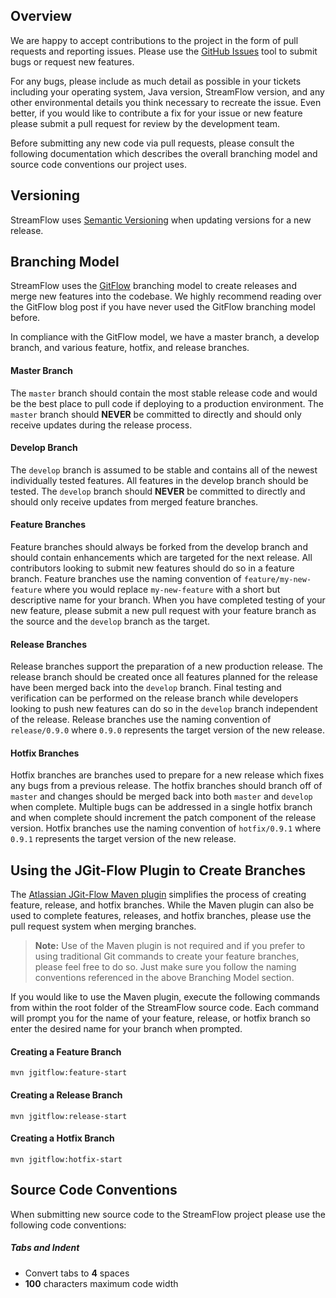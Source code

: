## Overview
We are happy to accept contributions to the project in the form of pull requests and reporting issues.  Please use the [GitHub Issues](https://github.com/lmco/streamflow/issues) tool to submit bugs or request new features.  

For any bugs, please include as much detail as possible in your tickets including your operating system, Java version, StreamFlow version, and any other environmental details you think necessary to recreate the issue.  Even better, if you would like to contribute a fix for your issue or new feature please submit a pull request for review by the development team.

Before submitting any new code via pull requests, please consult the following documentation which describes the overall branching model and source code conventions our project uses.


## Versioning
StreamFlow uses [Semantic Versioning](http://semver.org/) when updating versions for a new release.


## Branching Model
StreamFlow uses the [GitFlow](http://nvie.com/posts/a-successful-git-branching-model/) branching model to create releases and merge new features into the codebase.  We highly recommend reading over the GitFlow blog post if you have never used the GitFlow branching model before.

In compliance with the GitFlow model, we have a master branch, a develop branch, and various feature, hotfix, and release branches.   

#### Master Branch
The `master` branch should contain the most stable release code and would be the best place to pull code if deploying to a production environment.  The `master` branch should **NEVER** be committed to directly and should only receive updates during the release process.

#### Develop Branch
The `develop` branch is assumed to be stable and contains all of the newest individually tested features.  All features in the develop branch should be tested.  The `develop` branch should **NEVER** be committed to directly and should only receive updates from merged feature branches.

#### Feature Branches
Feature branches should always be forked from the develop branch and should contain enhancements which are targeted for the next release.  All contributors looking to submit new features should do so in a feature branch.  Feature branches use the naming convention of `feature/my-new-feature` where you would replace `my-new-feature` with a short but descriptive name for your branch.  When you have completed testing of your new feature, please submit a new pull request with your feature branch as the source and the `develop` branch as the target.

#### Release Branches
Release branches support the preparation of a new production release.  The release branch should be created once all features planned for the release have been merged back into the `develop` branch.  Final testing and verification can be performed on the release branch while developers looking to push new features can do so in the `develop` branch independent of the release.  Release branches use the naming convention of `release/0.9.0` where `0.9.0` represents the target version of the new release.

#### Hotfix Branches
Hotfix branches are branches used to prepare for a new release which fixes any bugs from a previous release.  The hotfix branches should branch off of `master` and changes should be merged back into both `master` and `develop` when complete.  Multiple bugs can be addressed in a single hotfix branch and when complete should increment the patch component of the release version.  Hotfix branches use the naming convention of `hotfix/0.9.1` where `0.9.1` represents the target version of the new release.


## Using the JGit-Flow Plugin to Create Branches
The [Atlassian JGit-Flow Maven plugin](https://bitbucket.org/atlassian/jgit-flow) simplifies the process of creating feature, release, and hotfix branches.  While the Maven plugin can also be used to complete features, releases, and hotfix branches, please use the pull request system when merging branches. 

> **Note:** Use of the Maven plugin is not required and if you prefer to using traditional Git commands to create your feature branches, please feel free to do so.  Just make sure you follow the naming conventions referenced in the above Branching Model section. 

If you would like to use the Maven plugin, execute the following commands from within the root folder of the StreamFlow source code.  Each command will prompt you for the name of your feature, release, or hotfix branch so enter the desired name for your branch when prompted.

#### Creating a Feature Branch

    mvn jgitflow:feature-start

#### Creating a Release Branch

    mvn jgitflow:release-start

#### Creating a Hotfix Branch

    mvn jgitflow:hotfix-start


## Source Code Conventions

When submitting new source code to the StreamFlow project please use the following code conventions:

##### Tabs and Indent
* Convert tabs to **4** spaces
* **100** characters maximum code width
